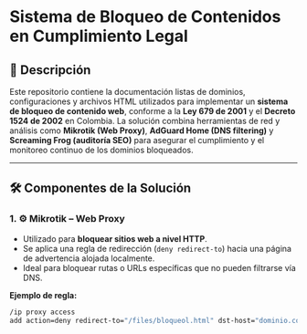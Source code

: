 # Sistema de Bloqueo de Contenidos en Cumplimiento Legal

## 📄 Descripción

Este repositorio contiene la documentación listas de dominios, configuraciones y archivos HTML utilizados para implementar un **sistema de bloqueo de contenido web**, conforme a la **Ley 679 de 2001** y el **Decreto 1524 de 2002** en Colombia. La solución combina herramientas de red y análisis como **Mikrotik (Web Proxy)**, **AdGuard Home (DNS filtering)** y **Screaming Frog (auditoría SEO)** para asegurar el cumplimiento y el monitoreo continuo de los dominios bloqueados.

---

## 🛠️ Componentes de la Solución

### 1. ⚙️ Mikrotik – Web Proxy
- Utilizado para **bloquear sitios web a nivel HTTP**.
- Se aplica una regla de redirección (`deny redirect-to`) hacia una página de advertencia alojada localmente.
- Ideal para bloquear rutas o URLs específicas que no pueden filtrarse vía DNS.

**Ejemplo de regla:**
```bash
/ip proxy access
add action=deny redirect-to="/files/bloqueol.html" dst-host="dominio.com" path="/"

